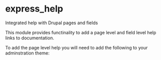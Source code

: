 # express_help
Integrated help with Drupal pages and fields

This module provides functinality to add a page level and field level help links to documentation.

To add the page level help you will need to add the following to your adminstration theme:

<?php print render($page['help']); ?>
